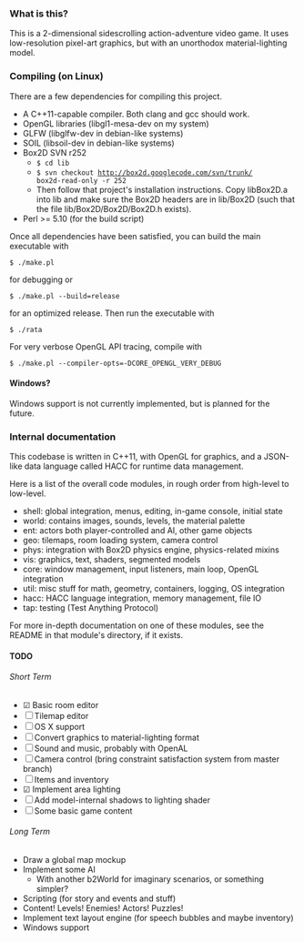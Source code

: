 ### What is this?

This is a 2-dimensional sidescrolling action-adventure video game.  It uses
low-resolution pixel-art graphics, but with an unorthodox material-lighting
model.

### Compiling (on Linux)

There are a few dependencies for compiling this project.
 - A C++11-capable compiler.  Both clang and gcc should work.
 - OpenGL libraries (libgl1-mesa-dev on my system)
 - GLFW (libglfw-dev in debian-like systems)
 - SOIL (libsoil-dev in debian-like systems)
 - Box2D SVN r252
    - <code>$ cd lib</code>
    - <code>$ svn checkout http://box2d.googlecode.com/svn/trunk/ box2d-read-only -r 252</code>
    - Then follow that project's installation instructions.  Copy libBox2D.a
       into lib and make sure the Box2D headers are in lib/Box2D (such that the
       file lib/Box2D/Box2D/Box2D.h exists).
 - Perl >= 5.10 (for the build script)

Once all dependencies have been satisfied, you can build the main executable with

    $ ./make.pl

for debugging or

    $ ./make.pl --build=release

for an optimized release.  Then run the executable with

    $ ./rata


For very verbose OpenGL API tracing, compile with

    $ ./make.pl --compiler-opts=-DCORE_OPENGL_VERY_DEBUG

#### Windows?

Windows support is not currently implemented, but is planned for the future.

### Internal documentation

This codebase is written in C++11, with OpenGL for graphics, and a JSON-like
data language called HACC for runtime data management.

Here is a list of the overall code modules, in rough order from high-level
to low-level.
 - shell: global integration, menus, editing, in-game console, initial state
 - world: contains images, sounds, levels, the material palette
 - ent: actors both player-controlled and AI, other game objects
 - geo: tilemaps, room loading system, camera control
 - phys: integration with Box2D physics engine, physics-related mixins
 - vis: graphics, text, shaders, segmented models
 - core: window management, input listeners, main loop, OpenGL integration
 - util: misc stuff for math, geometry, containers, logging, OS integration
 - hacc: HACC language integration, memory management, file IO
 - tap: testing (Test Anything Protocol)

For more in-depth documentation on one of these modules, see the README in
that module's directory, if it exists.

#### TODO

###### Short Term

 - ☑ Basic room editor
 - ☐ Tilemap editor
 - ☐ OS X support
 - ☐ Convert graphics to material-lighting format
 - ☐ Sound and music, probably with OpenAL
 - ☐ Camera control (bring constraint satisfaction system from master branch)
 - ☐ Items and inventory
 - ☑ Implement area lighting
 - ☐ Add model-internal shadows to lighting shader
 - ☐ Some basic game content

###### Long Term

 - Draw a global map mockup
 - Implement some AI
    - With another b2World for imaginary scenarios, or something simpler?
 - Scripting (for story and events and stuff)
 - Content!  Levels!  Enemies!  Actors!  Puzzles!
 - Implement text layout engine (for speech bubbles and maybe inventory)
 - Windows support

